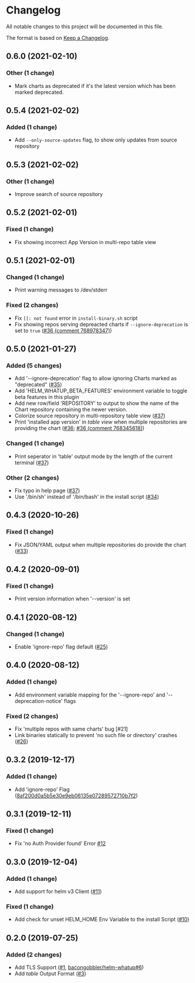 # Changelog

All notable changes to this project will be documented in this file.

The format is based on [Keep a Changelog](http://keepachangelog.com/en/1.0.0/).


## 0.6.0 (2021-02-10)

### Other (1 change)
- Mark charts as deprecated if it's the latest version which has been marked deprecated.


## 0.5.4 (2021-02-02)

### Added (1 change)
- Add `--only-source-updates` flag, to show only updates from source repository


## 0.5.3 (2021-02-02)

### Other (1 change)
- Improve search of source repository


## 0.5.2 (2021-02-01)

### Fixed (1 change)
- Fix showing incorrect App Version in multi-repo table view


## 0.5.1 (2021-02-01)

### Changed (1 change)
- Print warning messages to /dev/stderr

### Fixed (2 changes)
- Fix `[[: not found` error in `install-binary.sh` script
- Fix showing repos serving depreacted charts if `--ignore-deprecation` is set to `true` ([#36 (comment 768978347)](https://github.com/fabmation-gmbh/helm-whatup/issues/36\#issuecomment-768978347))


## 0.5.0 (2021-01-27)

### Added (5 changes)
- Add '--ignore-deprecation' flag to allow ignoring Charts marked as "deprecated" ([#35](https://github.com/fabmation-gmbh/helm-whatup/issues/35))
- Add 'HELM_WHATUP_BETA_FEATURES' environment variable to toggle beta features in this plugin
- Add new row/field 'REPOSITORY' to output to show the name of the Chart repository containing the newer version.
- Colorize source repository in multi-repository table view ([#37](https://github.com/fabmation-gmbh/helm-whatup/issues/37))
- Print 'installed app version' in _table view_ when multiple repositories are providing the chart ([#36](https://github.com/fabmation-gmbh/helm-whatup/issues/36); [#36 (comment 768345618)](https://github.com/fabmation-gmbh/helm-whatup/issues/36\#issuecomment-768345618))

### Changed (1 change)
- Print seperator in 'table' output mode by the length of the current terminal ([#37](https://github.com/fabmation-gmbh/helm-whatup/issues/37))

### Other (2 changes)
- Fix typo in help page ([#37](https://github.com/fabmation-gmbh/helm-whatup/issues/37))
- Use '/bin/sh' instead of '/bin/bash' in the install script ([#34](https://github.com/fabmation-gmbh/helm-whatup/issues/34))


## 0.4.3 (2020-10-26)

### Fixed (1 change)
- Fix JSON/YAML output when multiple repositories do provide the chart ([#33](https://github.com/fabmation-gmbh/helm-whatup/issues/33))


## 0.4.2 (2020-09-01)

### Fixed (1 change)
- Print version information when '--version' is set


## 0.4.1 (2020-08-12)

### Changed (1 change)
- Enable 'ignore-repo' flag default ([#25](https://github.com/fabmation-gmbh/helm-whatup/issues/25))


## 0.4.0 (2020-08-12)

### Added (1 change)
- Add environment variable mapping for the '--ignore-repo' and '--deprecation-notice' flags

### Fixed (2 changes)
- Fix 'multiple repos with same charts' bug [#21]
- Link binaries statically to prevent 'no such file or directory' crashes ([#26](https://github.com/fabmation-gmbh/helm-whatup/issues/26))


## 0.3.2 (2019-12-17)

### Added (1 change)
- Add 'ignore-repo' Flag ([8af200d0a5b5e30e9eb06135e07289572710b7f2](https://github.com/helm/helm/commit/8af200d0a5b5e30e9eb06135e07289572710b7f2))


## 0.3.1 (2019-12-11)

### Fixed (1 change)
- Fix 'no Auth Provider found' Error [#12](https://github.com/fabmation-gmbh/helm-whatup/issues/12)


## 0.3.0 (2019-12-04)

### Added (1 change)
- Add support for helm v3 Client ([#11](https://github.com/fabmation-gmbh/helm-whatup/issues/11))

### Fixed (1 change)
- Add check for unset HELM_HOME Env Variable to the install Script ([#10](https://github.com/fabmation-gmbh/helm-whatup/issues/10))


## 0.2.0 (2019-07-25)

### Added (2 changes)
- Add TLS Support ([#1](https://github.com/fabmation-gmbh/helm-whatup/issues/1), [bacongobbler/helm-whatup#6](https://github.com/bacongobbler/helm-whatup/issues/6))
- Add _table_ Output Format ([#3](https://github.com/fabmation-gmbh/helm-whatup/issues/3))

